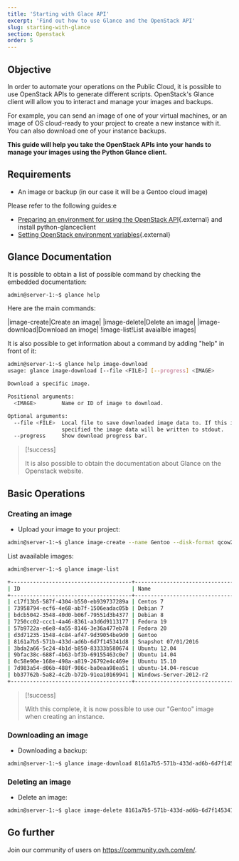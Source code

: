 ```yaml
---
title: 'Starting with Glace API'
excerpt: 'Find out how to use Glance and the OpenStack API'
slug: starting-with-glance
section: Openstack
order: 5
---
```


## Objective

In order to automate your operations on the Public Cloud, it is possible to use OpenStack APIs to generate different scripts. OpenStack's Glance client will allow you to interact and manage your images and backups.

For example, you can send an image of one of your virtual machines, or an image of OS cloud-ready to your project to create a new instance with it. You can also download one of your instance backups.

**This guide will help you take the OpenStack APIs into your hands to manage your images using the Python Glance client.**

## Requirements

- An image or backup (in our case it will be a Gentoo cloud image)

Please refer to the following guides:e

- [Preparing an environment for using the OpenStack API](../prepare_the_environment_for_using_the_openstack_api/){.external} and install python-glanceclient
- [Setting OpenStack environment variables](../set-openstack-environment-variables/){.external}


## Glance Documentation
It is possible to obtain a list of possible command by checking the embedded documentation:

```sh
admin@server-1:~$ glance help
```

Here are the main commands:

|image-create|Create an image|
|image-delete|Delete an image|
|image-download|Download an imoge|
!image-list!List avaialble images|

It is also possible to get information about a command by adding "help" in front of it:

```sh
admin@server-1:~$ glance help image-download
usage: glance image-download [--file <FILE>] [--progress] <IMAGE>

Download a specific image.

Positional arguments:
  <IMAGE>        Name or ID of image to download.

Optional arguments:
  --file <FILE>  Local file to save downloaded image data to. If this is not
                 specified the image data will be written to stdout.
  --progress     Show download progress bar.
```

> [!success]
>
> It is also possible to obtain the documentation about Glance on the Openstack website.
>

## Basic Operations

### Creating an image
- Upload your image to your project:

```sh
admin@server-1:~$ glance image-create --name Gentoo --disk-format qcow2 --container-formate bare --file gentoo.qcow2
```

List avaailable images:

```sh
admin@server-1:~$ glance image-list

+--------------------------------------+------------------------------------+-------------+------------------+--------------+--------+
| ID                                   | Name                               | Disk Format | Container Format | Size         | Status |
+--------------------------------------+------------------------------------+-------------+------------------+--------------+--------+
| c17f13b5-587f-4304-b550-eb939737289a | Centos 7                           | raw         | bare             | 2149580800   | active |
| 73958794-ecf6-4e68-ab7f-1506eadac05b | Debian 7                           | raw         | bare             | 2149580800   | active |
| bdcb5042-3548-40d0-b06f-79551d3b4377 | Debian 8                           | raw         | bare             | 2149580800   | active |
| 7250cc02-ccc1-4a46-8361-a3d6d9113177 | Fedora 19                          | raw         | bare             | 2149580800   | active |
| 57b9722a-e6e8-4a55-8146-3e36a477eb78 | Fedora 20                          | raw         | bare             | 2149580800   | active |
| d3d71235-1548-4c84-af47-9d39054be9d0 | Gentoo                             | qcow2       | bare             | 1811218432   | active |
| 8161a7b5-571b-433d-ad6b-6d7f145341d8 | Snapshot 07/01/2016                | qcow2       | bare             | 1054605312   | active |
| 3bda2a66-5c24-4b1d-b850-83333b580674 | Ubuntu 12.04                       | raw         | bare             | 2149580800   | active |
| 9bfac38c-688f-4b63-bf3b-69155463c0e7 | Ubuntu 14.04                       | raw         | bare             | 10737418240  | active |
| 0c58e90e-168e-498a-a819-26792e4c469e | Ubuntu 15.10                       | qcow2       | bare             | 309854720    | active |
| 7d983a54-d06b-488f-986c-ba0eaa98ea51 | ubuntu-14.04-rescue                | raw         | bare             | 1073741824   | active |
| bb37762b-5a82-4c2b-b72b-91ea10169941 | Windows-Server-2012-r2             | raw         | bare             | 107374182400 | active |
+--------------------------------------+------------------------------------+-------------+------------------+--------------+--------+
```

> [!success]
>
> With this complete, it is now possible to use our "Gentoo" image when creating an instance.
> 

### Downloading an image
- Downloading a backup:

```sh
admin@server-1:~$ glance image-download 8161a7b5-571b-433d-ad6b-6d7f145341d8 --file snapshot.qcow2
```

### Deleting an image
- Delete an image:

```sh
admin@server-1:~$ glace image-delete 8161a7b5-571b-433d-ad6b-6d7f145341d8
```

## Go further

Join our community of users on <https://community.ovh.com/en/>.
